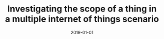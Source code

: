 ---
title: 'Investigating the scope of a thing in a multiple internet of things scenario'
collection: publications
permalink: /publication/2019-01-01-CEUR Workshop Proceedings.md
excerpt: 'F. Cauteruccio, L.  Cinelli, G.  Terracina, D.  Ursino, L.  Virgili'
date: 2019-01-01
venue: 'CEUR Workshop Proceedings'
link: 'https://doi.org/-'
location: 'Polytechnic University of Marche, University of Calabria'
---